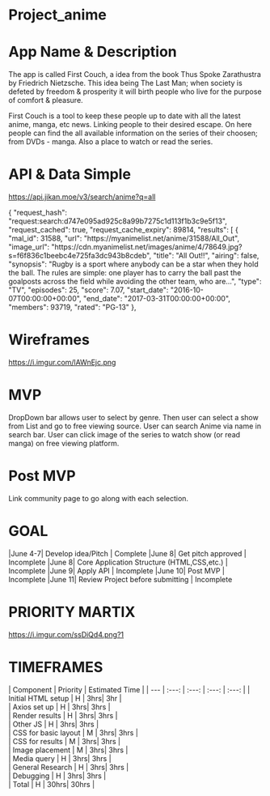 # Project_anime

# App Name & Description

The app is called First Couch, a idea from the book Thus Spoke Zarathustra by Friedrich Nietzsche. This idea being The Last Man; when society is defeted by freedom & prosperity it will birth people who live for the purpose of comfort & pleasure.

First Couch is a tool to keep these people up to date with all the latest anime, manga, etc news. Linking people to their desired escape. On here people can find the all available information on the series of their choosen; from DVDs - manga. Also a place to watch or read the series.

# API & Data Simple

https://api.jikan.moe/v3/search/anime?q=all

{
  "request_hash": "request:search:d747e095ad925c8a99b7275c1d113f1b3c9e5f13",
  "request_cached": true,
  "request_cache_expiry": 89814,
  "results": [
    {
      "mal_id": 31588,
      "url": "https:\/\/myanimelist.net\/anime\/31588\/All_Out",
      "image_url": "https:\/\/cdn.myanimelist.net\/images\/anime\/4\/78649.jpg?s=f6f836c1beebc4e725fa3dc943b8cdeb",
      "title": "All Out!!",
      "airing": false,
      "synopsis": "Rugby is a sport where anybody can be a star when they hold the ball. The rules are simple: one player has to carry the ball past the goalposts across the field while avoiding the other team, who are...",
      "type": "TV",
      "episodes": 25,
      "score": 7.07,
      "start_date": "2016-10-07T00:00:00+00:00",
      "end_date": "2017-03-31T00:00:00+00:00",
      "members": 93719,
      "rated": "PG-13"
    },
    

# Wireframes

https://i.imgur.com/lAWnEjc.png

# MVP
DropDown bar allows user to select by genre.
Then user can select a show from List and go to free viewing source.
User can search Anime via name in search bar.
User can click image of the series to watch show (or read manga) on free viewing platform.



# Post MVP
Link community page to go along with each selection.


# GOAL
|June 4-7| Develop idea/Pitch | Complete
|June 8| Get pitch approved | Incomplete
|June 8| Core Application Structure (HTML,CSS,etc.) | Incomplete
|June 9| Apply API | Incomplete
|June 10| Post MVP | Incomplete
|June 11| Review Project before submitting | Incomplete

# PRIORITY MARTIX

https://i.imgur.com/ssDiQd4.png?1

# TIMEFRAMES

| Component | Priority | Estimated Time | 
| --- | :---: |  :---: | :---: | :---: |
| Initial HTML setup | H | 3hrs| 3hr |  
| Axios set up | H | 3hrs| 3hrs |  
| Render results | H | 3hrs| 3hrs |  
| Other JS | H | 3hrs| 3hrs |  
| CSS for basic layout | M | 3hrs| 3hrs |  
| CSS for results | M | 3hrs| 3hrs |  
| Image placement | M | 3hrs| 3hrs |  
| Media query | H | 3hrs| 3hrs |  
| General Research | H | 3hrs| 3hrs |  
| Debugging | H | 3hrs| 3hrs |  
| Total | H | 30hrs| 30hrs |  
